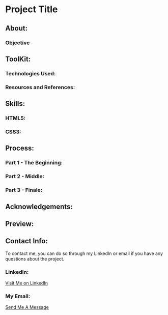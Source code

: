 # Project Title 

## About: 

### Objective 



## ToolKit:

### Technologies Used:

### Resources and References: 


## Skills:

### HTML5: 

### CSS3:


## Process:

### Part 1 - The Beginning: 

### Part 2 - Middle: 

### Part 3 - Finale: 

## Acknowledgements: 


## Preview: 


## Contact Info:
To contact me, you can do so through my LinkedIn or email if you have any questions about the project. 

### LinkedIn: 
[Visit Me on LinkedIn](https://www.linkedin.com/in/kalecia-mcneal/ "My LinkedIn Link")

### My Email: 
[Send Me A Message](mailto:kaleciamcneal@gmail.com "My Gmail Address")